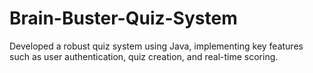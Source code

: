 # Brain-Buster-Quiz-System
Developed a robust quiz system using Java, implementing key features such as user authentication, quiz creation, and  real-time scoring.
